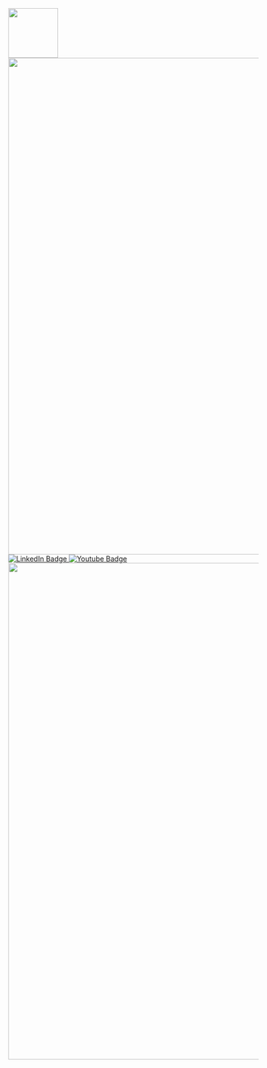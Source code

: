 <div id="header" align="left">
  <img src="https://media.giphy.com/media/V2RjJz7BiVEFfXpzVe/giphy.gif" width="100"/>
</div>
<div id="header" align="right">
  <img src="https://media.giphy.com/media/1sgetPM00wWqJpVUTl/giphy.gif" width="1000"/>
</div>

<div id="badges">
  <a href="https://www.linkedin.com/in/arooj-arif-5133a1233/">
    <img src="https://img.shields.io/badge/LinkedIn-blue?style=for-the-badge&logo=linkedin&logoColor=white" alt="LinkedIn Badge"/>
  </a>
  <a href="https://www.youtube.com/channel/UC4Iquh-ka0ISJsRdgDH36og">
    <img src="https://img.shields.io/badge/YouTube-red?style=for-the-badge&logo=youtube&logoColor=white" alt="Youtube Badge"/>
  </a>
</div>

</div>
<div id="header" align="right">
  <img src="https://media.giphy.com/media/z4cAv0wUBbXLxw6ySb/giphy.gif" width="1000"/>
</div>



